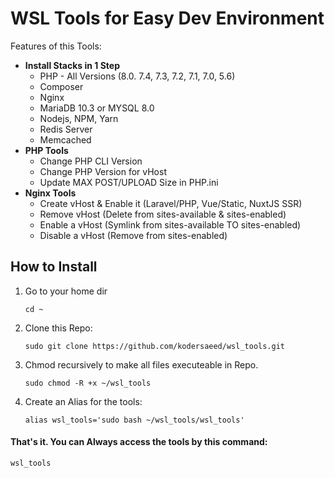 # WSL Tools for Easy Dev Environment

Features of this Tools:

* **Install Stacks in 1 Step**
    * PHP - All Versions (8.0. 7.4, 7.3, 7.2, 7.1, 7.0, 5.6)
    * Composer
    * Nginx
    * MariaDB 10.3 or MYSQL 8.0
    * Nodejs, NPM, Yarn
    * Redis Server
    * Memcached
* **PHP Tools**
    * Change PHP CLI Version
    * Change PHP Version for vHost
    * Update MAX POST/UPLOAD Size in PHP.ini
* **Nginx Tools**
    * Create vHost & Enable it (Laravel/PHP, Vue/Static, NuxtJS SSR)
    * Remove vHost (Delete from sites-available & sites-enabled)
    * Enable a vHost (Symlink from sites-available TO sites-enabled)
    * Disable a vHost (Remove from sites-enabled)

## How to Install

1. Go to your home dir

    `cd ~`

2. Clone this Repo:

    `sudo git clone https://github.com/kodersaeed/wsl_tools.git`

3. Chmod recursively to make all files executeable in Repo.

    `sudo chmod -R +x ~/wsl_tools`

4. Create an Alias for the tools:

    `alias wsl_tools='sudo bash ~/wsl_tools/wsl_tools'` 

#### That's it. You can Always access the tools by this command:

`wsl_tools`

